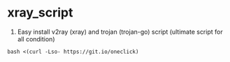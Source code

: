 # xray_script

1. Easy install v2ray (xray) and trojan (trojan-go) script (ultimate script for all condition)

`bash <(curl -Lso- https://git.io/oneclick)`

